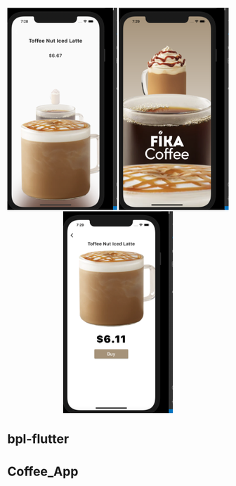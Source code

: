 
<p align="center">
  <img src="assets/ss1.png" width="250" title="Coffee">
  <img src="/assets/ss2.png" width="250" title="Coffee">
  <img src="/assets/ss3.png" width="250" title="Coffee">
</p>

# bpl-flutter
# Coffee_App
